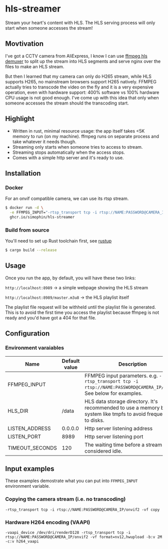 # hls-streamer
Stream your heart's content with HLS. The HLS serving process will only start when someone accesses the stream!


## Movtivation
I've got a CCTV camera from AliExpress, I know I can use [ffmpeg hls demuxer](https://ffmpeg.org/ffmpeg-formats.html#hls-2) 
to split up the stream into HLS segments and serve nginx over the files to make an HLS stream.

But then I learned that my camera can only do H265 stream, while HLS supports H265, no mainstream browsers support H265 natively.
FFMPEG actually tries to transcode the video on the fly and it is a very expensive operation, even with hardware support: 
400% software vs 100% hardware CPU usage is not good enough. I've come up with this idea that only when someone accesses
the stream should the transcoding start. 

## Highlight
* Written in rust, minimal resource usage: the app itself takes <5K memory to run (on my machine). ffmpeg runs on
separate process and take whatever it needs though.
* Streaming only starts when someone tries to access to stream. 
* Streaming stops automatically when the access stops.
* Comes with a simple http server and it's ready to use.

## Installation

### Docker

For an onvif compatible camera, we can use its rtsp stream.

```bash
$ docker run -d \
  -e FFMPEG_INPUT="-rtsp_transport tcp -i rtsp://NAME:PASSWORD@CAMERA_IP/onvif2"
  ghcr.io/simophin/hls-streamer
```

### Build from source

You'll need to set up Rust toolchain first, see [rustup](https://rustup.rs/)

```bash
$ cargo build --release
```

## Usage

Once you run the app, by default, you will have these two links:

`http://localhost:8989` -> a simple webpage showing the HLS stream

`http://localhost:8989/master.m3u8` -> the HLS playlist itself

The playlist file request will be withheld until the playlist file is generated. This
is to avoid the first time you access the playlist because ffmpeg is not ready and you'd have
got a 404 for that file.

## Configuration

### Environment varaiables

| Name            | Default value | Description                                                                                                             |
|-----------------|---------------|-------------------------------------------------------------------------------------------------------------------------|
| FFMPEG_INPUT    |               | FFMPEG input parameters.  e.g. `-rtsp_transport tcp -i rtsp://NAME:PASSWORD@CAMERA_IP/onvif2`. See below for examples. |
| HLS_DIR         | /data         | HLS data storage directory. It's recommended to use a  memory based system like tmpfs to avoid frequent write to disks. |
| LISTEN_ADDRESS  | 0.0.0.0       | Http server listening address                                                                                           |
| LISTEN_PORT     | 8989          | Http server listening port                                                                                              |
| TIMEOUT_SECONDS | 120           | The waiting time before a stream is considered idle.                                                                    |

## Input examples

These examples demostrate what you can put into `FFMPEG_INPUT` environment variable.

### Copying the camera stream (i.e. no transcoding)

`-rtsp_transport tcp -i rtsp://NAME:PASSWORD@CAMERA_IP/onvif2 -vf copy`

### Hardware H264 encoding (VAAPI)

`-vaapi_device /dev/dri/renderD128 -rtsp_transport tcp -i rtsp://NAME:PASSWORD@CAMERA_IP/onvif2 -vf format=nv12,hwupload -b:v 2M -c:v h264_vaapi`
